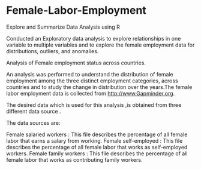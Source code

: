 # Female-Labor-Employment

Explore and Summarize Data Analysis using R

Conducted an Exploratory data analysis to explore relationships in one variable to multiple variables and to explore the female employment data for distributions, outliers, and anomalies. 

Analysis of Female employment status across countries.

An analysis was performed to understand the distribution of female employment among the three distinct employment categories, across countries and to study the change in distribution over the years.The female labor employment data is collected from http://www.Gapminder.org.

The desired data which is used for this analysis ,is obtained from three different data source .

The  data sources  are:

Female salaried workers : This file describes the percentage of all female labor that earns a salary from working.
Female self-employed : This file describes the percentage of all female labor that works as self-employed workers.
Female family workers : This file describes the percentage of all female labor that works as contributing family workers.
